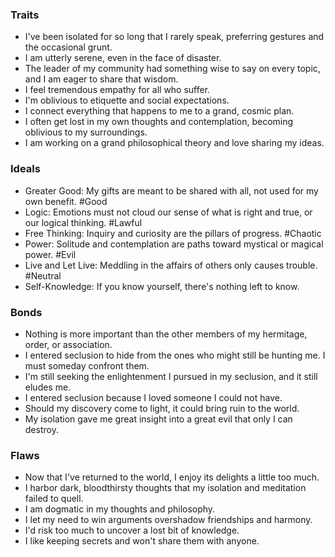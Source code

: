 
### Traits
- I've been isolated for so long that I rarely speak, preferring gestures and the occasional grunt.
- I am utterly serene, even in the face of disaster.
- The leader of my community had something wise to say on every topic, and I am eager to share that wisdom.
- I feel tremendous empathy for all who suffer.
- I'm oblivious to etiquette and social expectations.
- I connect everything that happens to me to a grand, cosmic plan.
- I often get lost in my own thoughts and contemplation, becoming oblivious to my surroundings.
- I am working on a grand philosophical theory and love sharing my ideas.

### Ideals
- Greater Good: My gifts are meant to be shared with all, not used for my own benefit. #Good
- Logic: Emotions must not cloud our sense of what is right and true, or our logical thinking. #Lawful
- Free Thinking: Inquiry and curiosity are the pillars of progress. #Chaotic
- Power: Solitude and contemplation are paths toward mystical or magical power. #Evil
- Live and Let Live: Meddling in the affairs of others only causes trouble. #Neutral
- Self-Knowledge: If you know yourself, there's nothing left to know.
### Bonds
- Nothing is more important than the other members of my hermitage, order, or association.
- I entered seclusion to hide from the ones who might still be hunting me. I must someday confront them.
- I'm still seeking the enlightenment I pursued in my seclusion, and it still eludes me.
- I entered seclusion because I loved someone I could not have.
- Should my discovery come to light, it could bring ruin to the world.
- My isolation gave me great insight into a great evil that only I can destroy.

### Flaws
- Now that I've returned to the world, I enjoy its delights a little too much.
- I harbor dark, bloodthirsty thoughts that my isolation and meditation failed to quell.
- I am dogmatic in my thoughts and philosophy.
- I let my need to win arguments overshadow friendships and harmony.
- I'd risk too much to uncover a lost bit of knowledge.
- I like keeping secrets and won't share them with anyone.